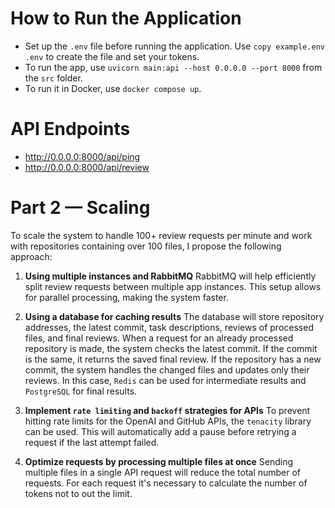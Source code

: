 # How to Run the Application
- Set up the `.env` file before running the application. Use `copy example.env .env` to create the file and set your tokens.
- To run the app, use `uvicorn main:api --host 0.0.0.0 --port 8000` from the `src` folder.
- To run it in Docker, use `docker compose up`.

# API Endpoints
- http://0.0.0.0:8000/api/ping
- http://0.0.0.0:8000/api/review


# Part 2 — Scaling

To scale the system to handle 100+ review requests per minute and work with repositories containing over 100 files,
I propose the following approach:

1. **Using multiple instances and RabbitMQ**
   RabbitMQ will help efficiently split review requests between multiple app instances. This setup allows for
   parallel processing, making the system faster.

2. **Using a database for caching results**
   The database will store repository addresses, the latest commit, task descriptions, reviews of processed files,
   and final reviews. When a request for an already processed repository is made, the system checks the latest commit.
   If the commit is the same, it returns the saved final review. If the repository has a new commit, the system
   handles the changed files and updates only their reviews. In this case, `Redis` can be used for intermediate results
   and `PostgreSQL` for final results.

3. **Implement `rate limiting` and `backoff` strategies for APIs**
   To prevent hitting rate limits for the OpenAI and GitHub APIs, the `tenacity` library can be used. This will
   automatically add a pause before retrying a request if the last attempt failed.

4. **Optimize requests by processing multiple files at once**
   Sending multiple files in a single API request will reduce the total number of requests. For each request it's
   necessary to calculate the number of tokens not to out the limit.
